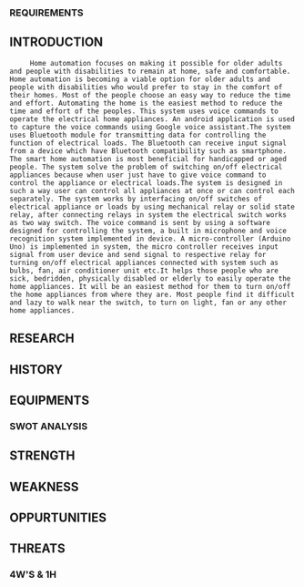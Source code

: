 ### REQUIREMENTS

## INTRODUCTION

         Home automation focuses on making it possible for older adults and people with disabilities to remain at home, safe and comfortable. Home automation is becoming a viable option for older adults and people with disabilities who would prefer to stay in the comfort of their homes. Most of the people choose an easy way to reduce the time and effort. Automating the home is the easiest method to reduce the time and effort of the peoples. This system uses voice commands to operate the electrical home appliances. An android application is used to capture the voice commands using Google voice assistant.The system uses Bluetooth module for transmitting data for controlling the function of electrical loads. The Bluetooth can receive input signal from a device which have Bluetooth compatibility such as smartphone. The smart home automation is most beneficial for handicapped or aged people. The system solve the problem of switching on/off electrical appliances because when user just have to give voice command to control the appliance or electrical loads.The system is designed in such a way user can control all appliances at once or can control each separately. The system works by interfacing on/off switches of electrical appliance or loads by using mechanical relay or solid state relay, after connecting relays in system the electrical switch works as two way switch. The voice command is sent by using a software designed for controlling the system, a built in microphone and voice recognition system implemented in device. A micro-controller (Arduino Uno) is implemented in system, the micro controller receives input signal from user device and send signal to respective relay for turning on/off electrical appliances connected with system such as bulbs, fan, air conditioner unit etc.It helps those people who are sick, bedridden, physically disabled or elderly to easily operate the home appliances. It will be an easiest method for them to turn on/off the home appliances from where they are. Most people find it difficult and lazy to walk near the switch, to turn on light, fan or any other home appliances. 

## RESEARCH








## HISTORY





## EQUIPMENTS





### SWOT ANALYSIS

## STRENGTH







## WEAKNESS






## OPPURTUNITIES






## THREATS






### 4W'S & 1H













